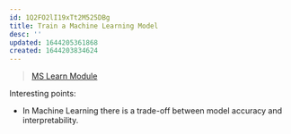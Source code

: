 ```yaml
---
id: 1Q2FO2lI19xTt2M525DBg
title: Train a Machine Learning Model
desc: ''
updated: 1644205361868
created: 1644203834624
---
```


> [MS Learn Module](https://docs.microsoft.com/en-us/learn/modules/train-machine-learning-model)

Interesting points:

- In Machine Learning there is a trade-off between model accuracy and interpretability.